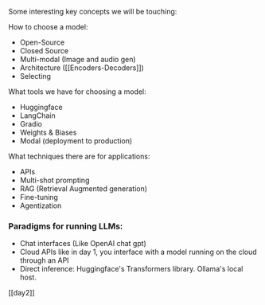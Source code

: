 Some interesting key concepts we will be touching:

How to choose a model:
- Open-Source
- Closed Source
- Multi-modal (Image and audio gen)
- Architecture ([[Encoders-Decoders]])
- Selecting

What tools we have for choosing a model:
- Huggingface
- LangChain
- Gradio
- Weights & Biases 
- Modal (deployment to production)

What techniques there are for applications:
- APIs
- Multi-shot prompting
- RAG (Retrieval Augmented generation)
- Fine-tuning
- Agentization

### Paradigms for running LLMs:

- Chat interfaces (Like OpenAI chat gpt)
- Cloud APIs like in day 1, you interface with a model running on the cloud through an API
- Direct inference: 
	Huggingface's Transformers library.
	Ollama's local host.

[[day2]] 
